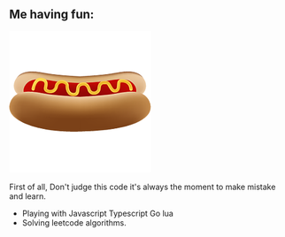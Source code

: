 ## Me having fun:

![Hot dog](/images/fast_food.png)

First of all, Don't judge this code it's always the moment to make mistake and learn.

- Playing with Javascript Typescript Go lua
- Solving leetcode algorithms.
